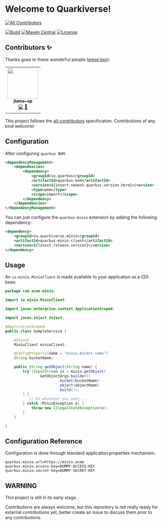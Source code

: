 # Welcome to Quarkiverse!
<!-- ALL-CONTRIBUTORS-BADGE:START - Do not remove or modify this section -->
[![All Contributors](https://img.shields.io/badge/all_contributors-1-orange.svg?style=flat-square)](#contributors-)
<!-- ALL-CONTRIBUTORS-BADGE:END -->

[![Build](https://github.com/quarkiverse/quarkiverse-minio/workflows/Build/badge.svg)](https://github.com/quarkiverse/quarkiverse-minio/actions?query=workflow%3ABuild)
[![Maven Central](https://img.shields.io/maven-central/v/io.quarkiverse.minio/quarkus-minio-client.svg?label=Maven%20Central)](https://search.maven.org/artifact/io.quarkiverse.minio/quarkus-minio-client)
[![License](https://img.shields.io/badge/License-Apache%202.0-blue.svg)](https://opensource.org/licenses/Apache-2.0)

## Contributors ✨

Thanks goes to these wonderful people ([emoji key](https://allcontributors.org/docs/en/emoji-key)):

<!-- ALL-CONTRIBUTORS-LIST:START - Do not remove or modify this section -->
<!-- prettier-ignore-start -->
<!-- markdownlint-disable -->
<table>
  <tr>
    <td align="center"><a href="https://github.com/jtama-op"><img src="https://avatars0.githubusercontent.com/u/39991688?v=4" width="100px;" alt=""/><br /><sub><b>jtama-op</b></sub></a><br /><a href="https://github.com/quarkiverse/quarkiverse-minio/commits?author=jtama-op" title="Code">💻</a> <a href="#maintenance-jtama-op" title="Maintenance">🚧</a></td>
  </tr>
</table>

<!-- markdownlint-enable -->
<!-- prettier-ignore-end -->
<!-- ALL-CONTRIBUTORS-LIST:END -->

This project follows the [all-contributors](https://github.com/all-contributors/all-contributors) specification. Contributions of any kind welcome!

## Configuration

After configuring `quarkus BOM`:

```xml
<dependencyManagement>
    <dependencies>
        <dependency>
            <groupId>io.quarkus</groupId>
            <artifactId>quarkus-bom</artifactId>
            <version>${insert.newest.quarkus.version.here}</version>
            <type>pom</type>
            <scope>import</scope>
        </dependency>
    </dependencies>
</dependencyManagement>
```

You can just configure the `quarkus-minio` extension by adding the following dependency:

```xml
<dependency>
    <groupId>io.quarkiverse.minio</groupId>
    <artifactId>quarkus-minio-client</artifactId>
    <version>${latest.release.version}</version>
</dependency>
```
<!--
***NOTE:*** You can bootstrap a new application quickly by using [code.quarkus.io](https://code.quarkus.io) and choosing `quarkus-minio`.
-->

## Usage

An `io.minio.MinioClient` is made available to your application as a CDI bean.

```java
package com.acme.minio;

import io.minio.MinioClient;

import javax.enterprise.context.ApplicationScoped;

import javax.inject.Inject;

@ApplicationScoped
public class SampleService {

    @Inject
    MinioClient minioClient;

    @ConfigProperty(name = "minio.bucket-name")
    String bucketName;

    public String getObject(String name) {
        try (InputStream is = minio.getObject(
                GetObjectArgs.builder()
                        .bucket(bucketName)
                        .object(objectName)
                        .build());
        ) {
           // Do whatever you want...
        } catch (MinioException e) {
            throw new IllegalStateException(e);
        }
    }

}
```

## Configuration Reference

Configuration is done through standard application.properties mechanism.

```properties
quarkus.minio.url=https://minio.acme
quarkus.minio.access-key=DUMMY-ACCESS-KEY
quarkus.minio.secret-key=DUMMY-SECRET-KEY
```

## WARNING

This project is still in its early stage.

Contributions are always welcome, but this repository is not really ready for external contributions yet, better create an issue
to discuss them prior to any contributions.
